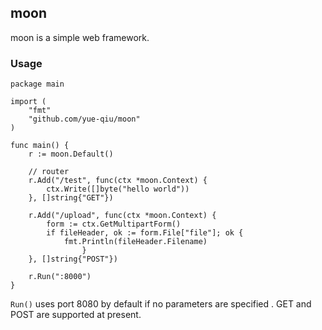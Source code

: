 ## moon

moon is a simple web framework.

### Usage

```Golang
package main

import (
	"fmt"
	"github.com/yue-qiu/moon"
)

func main() {
	r := moon.Default()

	// router
	r.Add("/test", func(ctx *moon.Context) {
		ctx.Write([]byte("hello world"))
	}, []string{"GET"})

	r.Add("/upload", func(ctx *moon.Context) {
		form := ctx.GetMultipartForm()
		if fileHeader, ok := form.File["file"]; ok {
			fmt.Println(fileHeader.Filename)
                }
	}, []string{"POST"})

	r.Run(":8000")
}
```

`Run()` uses port 8080 by default if no parameters are specified . GET and POST are supported at present.
